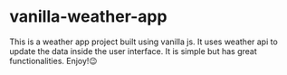 # vanilla-weather-app
This is a weather app project built using vanilla js. It uses weather api to update the data inside the user interface. It is simple but has great functionalities. 
Enjoy!😉
